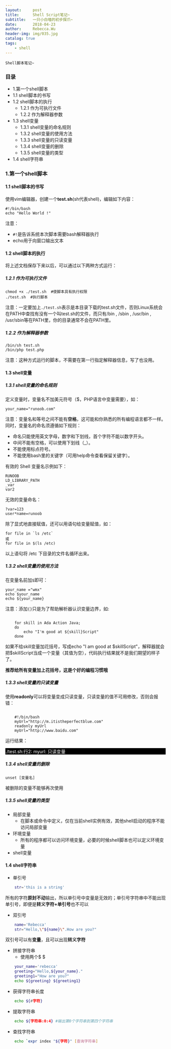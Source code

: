 ```yaml
---
layout:     post
title:      Shell Script笔记~
subtitle:   一只小白喵的初步探爪~
date:       2018-04-23
author:     Rebecca.Wu
header-img: img/035.jpg
catalog: true
tags:
    - shell
---
```


    Shell脚本笔记~

### 目录

- 1.第一个shell脚本
- 1.1 shell脚本的书写
- 1.2 shell脚本的执行
    - 1.2.1 作为可执行文件
    - 1.2.2 作为解释器参数
- 1.3 shell变量
    - 1.3.1 shell变量的命名规则
    - 1.3.2 shell变量的使用方法
    - 1.3.3 shell变量的只读变量
    - 1.3.4 shell变量的删除
    - 1.3.5 shell变量的类型
- 1.4 shell字符串


### 1.第一个shell脚本
#### 1.1 shell脚本的书写
使用vim编辑器，创建一个**test.sh**(sh代表shell)，编辑如下内容：

    #!/bin/bash
    echo "Hello World !" 

注意：
-    `#!`是告诉系统本次脚本需要bash解释器执行
-    echo用于向窗口输出文本

#### 1.2 shell脚本的执行
将上述文档保存下来以后，可以通过以下两种方式运行：

##### 1.2.1 作为可执行文件
    chmod +x ./test.sh  #使脚本具有执行权限
    ./test.sh  #执行脚本
注意：一定要加上`./test.sh`表示是本目录下载的test.sh文件，否则Linux系统会在PATH中查找有没有一个叫test.sh的文件，而只有/bin , /sbin , /usr/bin , /usr/sbin等在PATH里，你的目录通常不会在PATH里。   
##### 1.2.2 作为解释器参数
    /bin/sh test.sh
    /bin/php test.php
注意：这种方式运行的脚本，不需要在第一行指定解释器信息，写了也没用。 

#### 1.3 shell变量
##### 1.3.1 shell变量的命名规则
定义变量时，变量名不加美元符号（$，PHP语言中变量需要），如：

    your_name="runoob.com"

注意：变量名和等号之间不能有**空格**，这可能和你熟悉的所有编程语言都不一样。同时，变量名的命名须遵循如下规则：

- 命名只能使用英文字母，数字和下划线，首个字符不能以数字开头。
- 中间不能有空格，可以使用下划线（_）。
- 不能使用标点符号。
- 不能使用bash里的关键字（可用help命令查看保留关键字）。

有效的 Shell 变量名示例如下：

    RUNOOB
    LD_LIBRARY_PATH
    _var
    var2

无效的变量命名：

    ?var=123
    user*name=runoob

除了显式地直接赋值，还可以用语句给变量赋值，如：

    for file in `ls /etc`
    或
    for file in $(ls /etc)

以上语句将 /etc 下目录的文件名循环出来。

##### 1.3.2 shell变量的使用方法

在变量名前加`$`即可：

    your_name ="wmx"
    echo $your_name
    echo ${your_name}

注意：添加`{}`只是为了帮助解析器认识变量边界，如:

```shell

    for skill in Ada Action Java;
    do 
        echo "I'm good at ${skill}Script"
    done

```

 如果不给skill变量加花括号，写成echo "I am good at \$skillScript"，解释器就会把$skillScript当成一个变量（其值为空），代码执行结果就不是我们期望的样子了。

**推荐给所有变量加上花括号，这是个好的编程习惯哦**   

##### 1.3.3 shell变量的只读变量

使用**readonly**可以将变量变成只读变量，只读变量的值不可用修改，否则会报错：

```shell

    #!/bin/bash
    myUrl="http://m.itistheperfectblue.com"
    readonly myUrl
    myUrl="http://www.baidu.com"
```

运行结果：
 <p style="background-color: black;color: white">
            ./test.sh:行2: myurl: 只读变量
        </p>

##### 1.3.4 shell变量的删除
    unset [变量名]
被删除的变量不能够再次使用

##### 1.3.5 shell变量的类型

- 局部变量
    - 在脚本或命令中定义，仅在当前shell实例有效，其他shell启动的程序不能访问局部变量
- 环境变量
    - 所有的程序都可以访问环境变量，必要的时候shell脚本也可以定义环境变量
- shell变量

#### 1.4 shell字符串
- 单引号

```sh
    str='this is a string'
```
所有的字符**原封不动**输出，所以单引号中变量是无效的；单引号字符串中不能出现单引号，即便是**转义字符+单引号**也不可以
- 双引号
```sh
    name='Rebecca'
    str="Hello,\"${name}\".How are you?"
```
双引号可以有**变量**，且可以出现**转义字符**
- 拼接字符串
    - 使用两个\$ $
   
```sh 
    your_name='rebecca'
    greeting="Hello,${your_name}."
    greeting1="How are you?"
    echo ${greeting} ${greeting1}
```
- 获得字符串长度
```sh
    echo ${#字符}
```
- 提取字符串
```sh
    echo ${字符串:0:4} #输出第0个字符串到第四个字符串
```
- 查找字符串
```sh
    echo `expr index "${字符}" [查询字符串]
```
